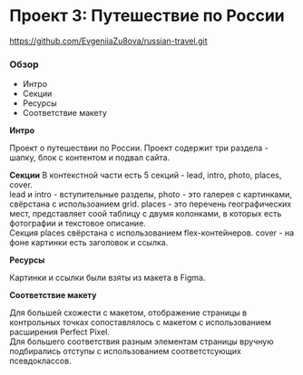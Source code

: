 # Проект 3: Путешествие по России
https://github.com/EvgeniiaZu8ova/russian-travel.git

### Обзор
* Интро
* Секции
* Ресурсы
* Соответствие макету

**Интро**

Проект о путешествии по России.
Проект содержит три раздела - шапку, блок с контентом и подвал сайта.

**Секции**
В контекстной части есть 5 секций - lead, intro, photo, places, cover.  
lead и intro - вступительные разделы, photo - это галерея с картинками, свёрстана с использоанием grid.
places - это перечень географических мест, представляет соой таблицу с двумя колонками, в которых есть фотографии и текстовое описание.  
Секция places свёрстана с использованием flex-контейнеров.
cover - на фоне картинки есть заголовок и ссылка.

**Ресурсы**

Картинки и ссылки были взяты из макета в Figma.  

**Соответствие макету**  

Для большей схожести с макетом, отображение страницы в контрольных точках сопоставлялось с макетом с использованием расширения Perfect Pixel.  
Для большего соответствия разным элементам страницы вручную подбирались отступы с использованием соответстсующих псевдоклассов.
